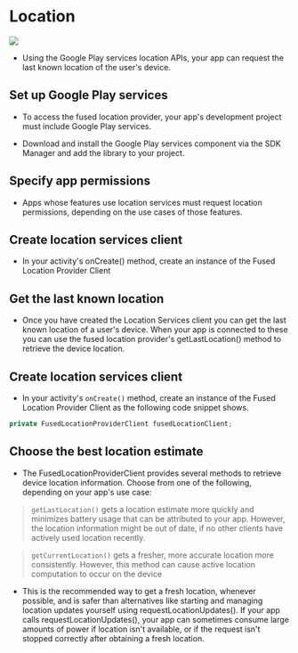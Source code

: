 # Location

![](https://i.stack.imgur.com/8YT8Q.png)



* Using the Google Play services location APIs, your app can request the last known location of the user's device.

## Set up Google Play services

* To access the fused location provider, your app's development project must include Google Play services.

* Download and install the Google Play services component via the SDK Manager and add the library to your project.

## Specify app permissions

* Apps whose features use location services must request location permissions, depending on the use cases of those features.

## Create location services client

* In your activity's onCreate() method, create an instance of the Fused Location Provider Client

## Get the last known location

* Once you have created the Location Services client you can get the last known location of a user's device. When your app is connected to these you can use the fused location provider's getLastLocation() method to retrieve the device location.


## Create location services client

* In your activity's `onCreate()` method, create an instance of the Fused Location Provider Client as the following code snippet shows.

```java
private FusedLocationProviderClient fusedLocationClient;

```

## Choose the best location estimate

* The FusedLocationProviderClient provides several methods to retrieve device location information. Choose from one of the following, depending on your app's use case:

> `getLastLocation()` gets a location estimate more quickly and minimizes battery usage that can be attributed to your app. However, the location information might be out of date, if no other clients have actively used location recently.

> `getCurrentLocation()` gets a fresher, more accurate location more consistently. However, this method can cause active location computation to occur on the device

* This is the recommended way to get a fresh location, whenever possible, and is safer than alternatives like starting and managing location updates yourself using requestLocationUpdates(). If your app calls requestLocationUpdates(), your app can sometimes consume large amounts of power if location isn't available, or if the request isn't stopped correctly after obtaining a fresh location.
